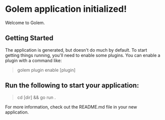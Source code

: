 # Golem application initialized!

Welcome to Golem.

## Getting Started

The application is generated, but doesn't do much by default. To start getting things
running, you'll need to enable some plugins. You can enable a plugin with a command like:

> golem plugin enable [plugin]

## Run the following to start your application:

> cd [dir] && go run .

For more information, check out the README.md file in your new application.
